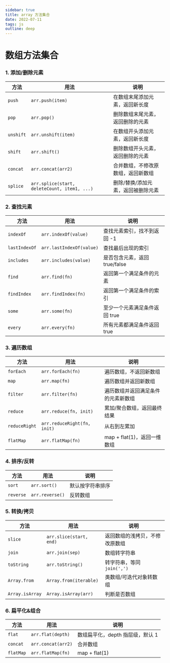 ```yaml
---
sidebar: true
title: array 方法集合
date: 2022-07-11
tags: js
outline: deep
---
```


# 数组方法集合

### 1. 添加/删除元素

| 方法      | 用法                                         | 说明                               |
| --------- | -------------------------------------------- | ---------------------------------- |
| `push`    | `arr.push(item)`                             | 在数组末尾添加元素，返回新长度     |
| `pop`     | `arr.pop()`                                  | 删除数组末尾元素，返回删除的元素   |
| `unshift` | `arr.unshift(item)`                          | 在数组开头添加元素，返回新长度     |
| `shift`   | `arr.shift()`                                | 删除数组开头元素，返回删除的元素   |
| `concat`  | `arr.concat(arr2)`                           | 合并数组，不修改原数组，返回新数组 |
| `splice`  | `arr.splice(start, deleteCount, item1, ...)` | 删除/替换/添加元素，返回被删除元素 |

### 2. 查找元素

| 方法          | 用法                     | 说明                          |
| ------------- | ------------------------ | ----------------------------- |
| `indexOf`     | `arr.indexOf(value)`     | 查找元素索引，找不到返回 -1   |
| `lastIndexOf` | `arr.lastIndexOf(value)` | 查找最后出现的索引            |
| `includes`    | `arr.includes(value)`    | 是否包含元素，返回 true/false |
| `find`        | `arr.find(fn)`           | 返回第一个满足条件的元素      |
| `findIndex`   | `arr.findIndex(fn)`      | 返回第一个满足条件的索引      |
| `some`        | `arr.some(fn)`           | 至少一个元素满足条件返回 true |
| `every`       | `arr.every(fn)`          | 所有元素都满足条件返回 true   |

### 3. 遍历数组

| 方法          | 用法                        | 说明                               |
| ------------- | --------------------------- | ---------------------------------- |
| `forEach`     | `arr.forEach(fn)`           | 遍历数组，不返回新数组             |
| `map`         | `arr.map(fn)`               | 遍历数组并返回新数组               |
| `filter`      | `arr.filter(fn)`            | 遍历数组并返回满足条件的元素新数组 |
| `reduce`      | `arr.reduce(fn, init)`      | 累加/聚合数组，返回最终结果        |
| `reduceRight` | `arr.reduceRight(fn, init)` | 从右到左累加                       |
| `flatMap`     | `arr.flatMap(fn)`           | map + flat(1)，返回一维数组        |

### 4. 排序/反转

| 方法      | 用法            | 说明             |
| --------- | --------------- | ---------------- |
| `sort`    | `arr.sort()`    | 默认按字符串排序 |
| `reverse` | `arr.reverse()` | 反转数组         |

### 5. 转换/拷贝

| 方法            | 用法                    | 说明                           |
| --------------- | ----------------------- | ------------------------------ |
| `slice`         | `arr.slice(start, end)` | 返回数组的浅拷贝，不修改原数组 |
| `join`          | `arr.join(sep)`         | 数组转字符串                   |
| `toString`      | `arr.toString()`        | 转字符串，等同 `join(',')`     |
| `Array.from`    | `Array.from(iterable)`  | 类数组/可迭代对象转数组        |
| `Array.isArray` | `Array.isArray(arr)`    | 判断是否数组                   |

### 6. 扁平化&组合

| 方法      | 用法               | 说明                             |
| --------- | ------------------ | -------------------------------- |
| `flat`    | `arr.flat(depth)`  | 数组扁平化，depth 指层级，默认 1 |
| `concat`  | `arr.concat(arr2)` | 合并数组                         |
| `flatMap` | `arr.flatMap(fn)`  | map + flat(1)                    |
